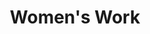 ---
pid: lla11
title: Women's Work
location_transcription: 
coordinates: 
zipcode: 
gen_neighborhood: 
neighborhood: 
outside_phl: 
age: 
age_range: 
instagram: 
image_file_name: lla_11.jpg
proposal_transcription: This monument would recognize the contribution of women to
  the early history of Philadelphia. There would be different working women represented
  in various occupations.
topic: History,Women
topic_summary: 0, 0, 0
type: Other No Form
keywords_other: women
credit: 
image_labels: 
twitter: 
facebook: 
permalink: "/monuments/lla11/"
layout: item-page
---